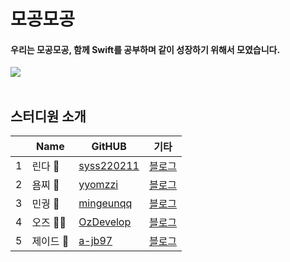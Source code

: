 # 모공모공
#### 우리는 모공모공, 함께 **Swift**를 공부하며 같이 성장하기 위해서 모였습니다.  


![](https://developer.apple.com/home/images/hero-wwdc23/phase3-x248at/wwdc23-hero-large-phase3_2x.webp)
<br>
</br>

## 스터디원 소개
|  | Name | GitHUB | 기타 |
|---|---|---| ---| 
|1| 린다 🍎 | [syss220211](https://github.com/syss220211) | [블로그](https://sy-catbutler.tistory.com/) |
|2| 욤찌 🐼 |[yyomzzi](https://github.com/yyomzzi)|[블로그](https://yyomzzi.tistory.com)|
|3| 민궝 🎃 |[mingeunqq](https://github.com/mingeunchoqq)|[블로그](https://todayapp.tistory.com/)|
|4| 오즈 🏄🏻 |[OzDevelop](https://github.com/OzDevelop)|[블로그](https://ozdevelop.tistory.com/)|
|5| 제이드 💎 |[a-jb97](https://github.com/a-jb97)|[블로그](https://devstudy-archive.tistory.com/](https://velog.io/@a-jb97)https://velog.io/@a-jb97)|



